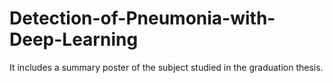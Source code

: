 # Detection-of-Pneumonia-with-Deep-Learning
It includes a summary poster of the subject studied in the graduation thesis.
